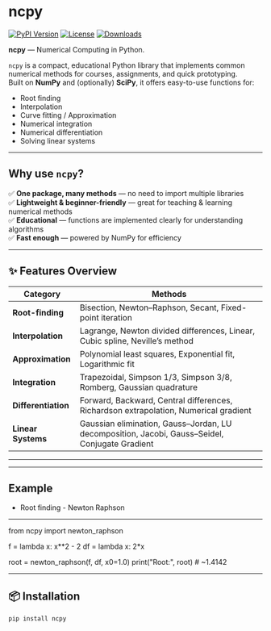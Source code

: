 # ncpy

[![PyPI Version](https://img.shields.io/pypi/v/ncpy.svg)](https://pypi.org/project/ncpy/)
[![License](https://img.shields.io/pypi/l/ncpy.svg)](https://github.com/yourusername/ncpy/blob/main/LICENSE)
[![Downloads](https://static.pepy.tech/badge/ncpy)](https://pepy.tech/project/ncpy)

**ncpy** — Numerical Computing in Python.

`ncpy` is a compact, educational Python library that implements common numerical methods for courses, assignments, and quick prototyping.  
Built on **NumPy** and (optionally) **SciPy**, it offers easy-to-use functions for:

- Root finding  
- Interpolation  
- Curve fitting / Approximation  
- Numerical integration  
- Numerical differentiation  
- Solving linear systems  

---

## Why use `ncpy`?

✅ **One package, many methods** — no need to import multiple libraries  
✅ **Lightweight & beginner-friendly** — great for teaching & learning numerical methods  
✅ **Educational** — functions are implemented clearly for understanding algorithms  
✅ **Fast enough** — powered by NumPy for efficiency  

---

## ✨ Features Overview

| Category               | Methods |
|------------------------|---------|
| **Root-finding**       | Bisection, Newton–Raphson, Secant, Fixed-point iteration |
| **Interpolation**      | Lagrange, Newton divided differences, Linear, Cubic spline, Neville’s method |
| **Approximation**      | Polynomial least squares, Exponential fit, Logarithmic fit |
| **Integration**        | Trapezoidal, Simpson 1/3, Simpson 3/8, Romberg, Gaussian quadrature |
| **Differentiation**    | Forward, Backward, Central differences, Richardson extrapolation, Numerical gradient |
| **Linear Systems**     | Gaussian elimination, Gauss–Jordan, LU decomposition, Jacobi, Gauss–Seidel, Conjugate Gradient |

---
---
## Example

- Root finding - Newton Raphson
---
from ncpy import newton_raphson

f = lambda x: x**2 - 2
df = lambda x: 2*x

root = newton_raphson(f, df, x0=1.0)
print("Root:", root)  # ~1.4142

--- 
## 📦 Installation

```bash
pip install ncpy

 
